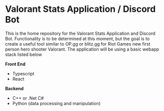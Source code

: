 # Valorant Stats Application / Discord Bot
This is the home repository for the Valorant Stats Application and Discord Bot. Functionality is to be determined at this moment, but the goal is to create a useful tool similar to OP.gg or blitz.gg for Riot Games new first person hero shooter Valorant. The application will be using a basic webapp stack listed below

**Front End**
- Typescript 
- React

**Backend**
- C++ or .Net C# 
- Python (data processing and manipulation)
